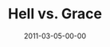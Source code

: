 ---
layout: message
category: message
series: "Heavy-Weights"
title: "Hell vs. Grace"
date: 2011-03-05-00-00
message_id: 661
audio: "http://s3.amazonaws.com/crossroads-media/messages/audio/All_I_Want_For_Christmas_01_Sanity_12-08-01_Wells.mp3"
audio-duration: "34:51"
audio: "http://s3.amazonaws.com/crossroads-media/messages/audio/heavyweights04.mp3"
audio-duration: "39:50"
program: "http://s3.amazonaws.com/crossroads-media/documents/03_05-06_11Program.pdf"
description: "We'll be wrestling with the question of how a good God can allow people to go to hell."
video: "http://s3.amazonaws.com/crossroads-media/messages/video/heavyweights04.mp4"
video-duration: "39:55"
yt-embed-url: "//www.youtube.com/embed/y9QwDE_yvhg"
video-image: "http://s3.amazonaws.com/crossroads-media/images/heavyweights04_still.jpg"
tag: 
 - religion
 - tome
 - wrestling
 - hell
 - grace
 - heaven
 - program
 - heroes
explicit: false
---